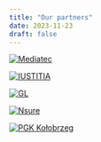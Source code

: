 ```yaml
---
title: "Our partners"
date: 2023-11-23
draft: false
---
```


[![Mediatec](https://mediatec.net/cdn/shop/files/mediatec-logo_500x.png?v=1694250524)](https://mediatec.net/)

[![IUSTITIA](https://www.iustitia.pl/images/buttony/logo-iustitia-nag.png)](https://www.iustitia.pl/en/)

[![GL](https://www.globallogic.com/wp-content/uploads/2021/07/Logo_GL-Hitachi_White-web.svg)](https://www.globallogic.com/)

[![Nsure](https://nsure.com/wp-content/uploads/2021/04/nsurecom-1.svg)](https://nsure.com/)

[![PGK Kołobrzeg](http://www.zielen.kolobrzeg.pl/images/baner.png)](http://www.zielen.kolobrzeg.pl/)
